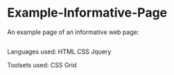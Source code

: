 # Example-Informative-Page
An example page of an informative web page:

<img src="">

Languages used:
HTML
CSS
Jquery

Toolsets used:
CSS Grid
